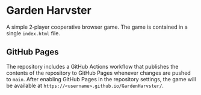 # Garden Harvster

A simple 2‑player cooperative browser game. The game is contained in a single `index.html` file.

## GitHub Pages

The repository includes a GitHub Actions workflow that publishes the contents of the repository to GitHub Pages whenever changes are pushed to `main`. After enabling GitHub Pages in the repository settings, the game will be available at `https://<username>.github.io/GardenHarvster/`.

